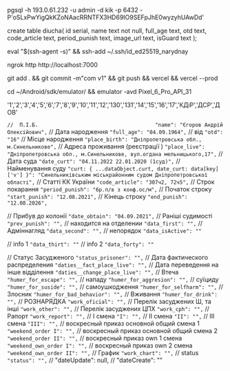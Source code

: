 pgsql -h 193.0.61.232 -u admin -d kik -p 6432 -P'oSLxPwYigQkKZoNAacRRNTFX3HD69IO9SEFpJhE0wyzyhUAwDd'

create table diucha(
id serial,
name text not null,
full_age text,
otd text,
code_article text,
period_punish text,
image_url text,
isGuard text
);


eval "$(ssh-agent -s)" && ssh-add ~/.ssh/id_ed25519_narydnay

ngrok http http://localhost:7000

git add . && git commit -m"com v1" && git push && vercel && vercel --prod 

cd ~/Android/sdk/emulator/ && emulator -avd Pixel_6_Pro_API_31

'1','2','3','4','5','6','7','8','9','10','11','12','130','131','14','15','16','17','КДіР','ДСР','ДОВ'




`//  П.І.Б.                                      "name": "Єгоров Андрій Олексійович",`
//  Дата народження                             `"full_age": "04.09.1964",`
//  від                                         `"otd": "16"`
//  Місце народження                            `"place_birth": "Дніпропетровська обл., м.Синельникове",`
//  Адреса проживання (реєстрації )             `"place_live": "Дніпропетровська обл., м.Синельникове, вул.огдана мельницького,17",`
//  Дата суда                                   `"date_curt": "04.11.2022 22.01.2020 (1суд)",`
//  Найменування суду                           `"curt: {
                    ...dataObject.curt,
                    date_curt: data[key]['v']
                  }": "Синельниківським міськрайонним судом Дніпропетровської області",`
//  Статті КК України                           `"code_article": "307ч2, 72ч5",`
//  Строк покарання                             `"period_punish": "6р.п/в з конф.ос/м",`
//  Початок строку                              `"start_punish": "12.08.2021",`
//  Кінець строку                               `"end_punish": "12.08.2026",`

//  Прибув до колонії                           `"date_obtain": "04.09.2021",`
//  Раніші судимості                            `"prev_punish": "",`
//  находится на отделении                      `"data_first": "",`
//  Адміннагляд	                                `"data_second": "",`
//  непорядок                                   `"data_isActive": ""`

//  info 1                                      `"data_thirt": ""`
//  info 2                                      `"data_forty": ""`

//  Статус Засудженого                          `"status_prisoner": "",`
//  Дата фактического распределения             `"daties__fact_place_live": "",`
//  Дата переведення на інше відділення         `"daties__change_place_live": "",`
//  Втеча                                       `"humer_for_escape": "",`
//  нападу                                      `"humer_for_aggresion": "",`
//  суїциду                                     `"humer_for_suside": "",`
//  самоушкодження                              `"humer_for_selfharm": "",`
//  Злосник                                     `"humer_for_bad_behavior": "",`
//  Вживання                                    `"humer_for_drink": "",`
//  РОЗНАРЯДКА	                                `"work_oficial": "",`
//  Перелік засуджених Ш, та інші	              `"work_other": "",`
//  Перелік засуджених  ЦПХ	                    `"work_cph": "",`
//  Рапорт                                      `"work_report": "",`
//  I смена                                     `"I": "",`
//  II смена                                    `"II": "",`
//  III смена                                   `"III": "",`
//  воскресный приказ основной  общий  смена 1	`"weekend_order I": "",`
//  воскресный приказ основной  общий  смена 2	`"weekend_order II": "",`
//  воскресный приказ own  1 смена	            `"weekend_own_order I": "",`
//  воскресный приказ own  2 смена	            `"weekend_own_order II": "",`
//  График	                                    `"work_chart": "",`
//  status                                      `"status": "",`
//   "dateUpdate": null,
//   "dateCreate": ""